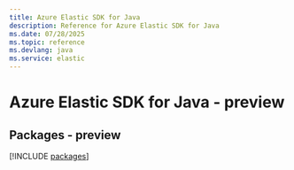 ```yaml
---
title: Azure Elastic SDK for Java
description: Reference for Azure Elastic SDK for Java
ms.date: 07/28/2025
ms.topic: reference
ms.devlang: java
ms.service: elastic
---
```

# Azure Elastic SDK for Java - preview
## Packages - preview
[!INCLUDE [packages](elastic-index.md)]